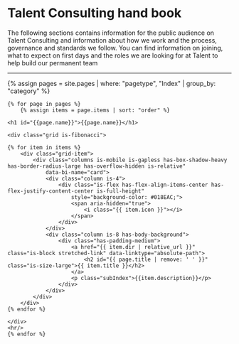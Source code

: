 # Talent Consulting hand book

The following sections contains information for the public audience on Talent Consulting and information about how we work and the process, governance and standards we follow. You can find information on joining, what to expect on first days and the roles we are looking for at Talent to help build our permanent team

---

<div>
{% assign pages = site.pages
    | where: "pagetype", "Index" 
    | group_by: "category" %}

    {% for page in pages %}
        {% assign items = page.items | sort: "order" %}

    <h1 id="{{page.name}}">{{page.name}}</h1>
    
    <div class="grid is-fibonacci">
    
    {% for item in items %}
        <div class="grid-item">
            <div class="columns is-mobile is-gapless has-box-shadow-heavy has-border-radius-large has-overflow-hidden is-relative"
                data-bi-name="card">
                <div class="column is-4">
                    <div class="is-flex has-flex-align-items-center has-flex-justify-content-center is-full-height"
                        style="background-color: #018EAC;">
                        <span aria-hidden="true">
                            <i class="{{ item.icon }}"></i>
                        </span>
                    </div>
                </div>
                <div class="column is-8 has-body-background">
                    <div class="has-padding-medium">
                        <a href="{{ item.dir | relative_url }}"  class="is-block stretched-link" data-linktype="absolute-path">
                            <h2 id="{{ page.title | remove: ' ' }}" class="is-size-large">{{ item.title }}</h2>
                        </a>
                        <p class="subIndex">{{item.description}}</p>
                    </div>
                </div>
            </div>
        </div>
    {% endfor %}

    </div>
    <hr/>
    {% endfor %}
</div>
